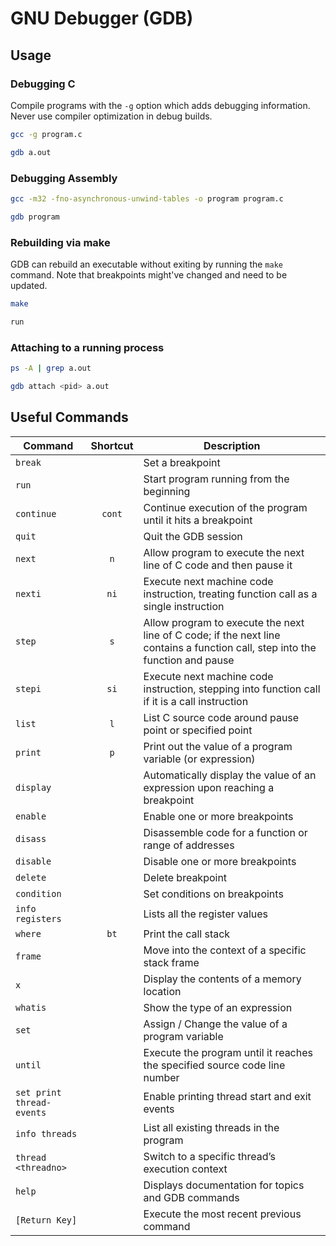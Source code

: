 # GNU Debugger (GDB)

## Usage

### Debugging C

Compile programs with the `-g` option which adds debugging information. Never use compiler optimization in debug builds.

```sh
gcc -g program.c

gdb a.out
```

### Debugging Assembly

```sh
gcc -m32 -fno-asynchronous-unwind-tables -o program program.c

gdb program
```

### Rebuilding via make

GDB can rebuild an executable without exiting by running the `make` command. Note that breakpoints might've changed and need to be updated.

```sh
make

run
```

### Attaching to a running process

```sh
ps -A | grep a.out

gdb attach <pid> a.out
```

## Useful Commands

| Command                   | Shortcut | Description                                                                                                                   |
| ------------------------- | :------: | ----------------------------------------------------------------------------------------------------------------------------- |
| `break`                   |          | Set a breakpoint                                                                                                              |
| `run`                     |          | Start program running from the beginning                                                                                      |
| `continue`                |  `cont`  | Continue execution of the program until it hits a breakpoint                                                                  |
| `quit`                    |          | Quit the GDB session                                                                                                          |
| `next`                    |   `n`    | Allow program to execute the next line of C code and then pause it                                                            |
| `nexti`                   |   `ni`   | Execute next machine code instruction, treating function call as a single instruction                                         |
| `step`                    |   `s`    | Allow program to execute the next line of C code; if the next line contains a function call, step into the function and pause |
| `stepi`                   |   `si`   | Execute next machine code instruction, stepping into function call if it is a call instruction                                |
| `list`                    |   `l`    | List C source code around pause point or specified point                                                                      |
| `print`                   |   `p`    | Print out the value of a program variable (or expression)                                                                     |
| `display`                 |          | Automatically display the value of an expression upon reaching a breakpoint                                                   |
| `enable`                  |          | Enable one or more breakpoints                                                                                                |
| `disass`                  |          | Disassemble code for a function or range of addresses                                                                         |
| `disable`                 |          | Disable one or more breakpoints                                                                                               |
| `delete`                  |          | Delete breakpoint                                                                                                             |
| `condition`               |          | Set conditions on breakpoints                                                                                                 |
| `info registers`          |          | Lists all the register values                                                                                                 |
| `where`                   |   `bt`   | Print the call stack                                                                                                          |
| `frame`                   |          | Move into the context of a specific stack frame                                                                               |
| `x`                       |          | Display the contents of a memory location                                                                                     |
| `whatis`                  |          | Show the type of an expression                                                                                                |
| `set`                     |          | Assign / Change the value of a program variable                                                                               |
| `until`                   |          | Execute the program until it reaches the specified source code line number                                                    |
| `set print thread-events` |          | Enable printing thread start and exit events                                                                                  |
| `info threads`            |          | List all existing threads in the program                                                                                      |
| `thread <threadno>`       |          | Switch to a specific thread’s execution context                                                                               |
| `help`                    |          | Displays documentation for topics and GDB commands                                                                            |
| `[Return Key]`            |          | Execute the most recent previous command                                                                                      |
